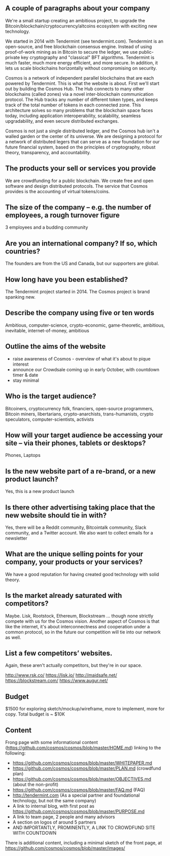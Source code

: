 ## A couple of paragraphs about your company

We're a small startup creating an ambitious project, to upgrade the
Bitcoin/blockchain/cryptocurrency/altcoins ecosystem with exciting new
technology.

We started in 2014 with Tendermint (see tendermint.com).  Tendermint is an
open-source, and free blockchain consensus engine.  Instead of using
proof-of-work mining as in Bitcoin to secure the ledger, we use public-private
key cryptography and "classical" BFT algorithms.  Tendermint is much faster,
much more energy efficient, and more secure.  In addition, it lets us scale
blockchains horizontally without compromising on security.

Cosmos is a network of independent parallel blockchains that are each powered by
Tendermint.  This is what the website is about.  First we'll start out by
building the Cosmos Hub.  The Hub connects to many other blockchains (called
zones) via a novel inter-blockchain communication protocol.  The Hub tracks any
number of different token types, and keeps track of the total number of tokens
in each connected zone.  This architecture solves so many problems that the
blockchain space faces today, including application interoperability,
scalability, seamless upgradability, and even secure distributed exchanges.

Cosmos is not just a single distributed ledger, and the Cosmos hub isn't a
walled garden or the center of its universe.  We are designing a protocol for a
network of distributed legers that can serve as a new foundation for our future
financial system, based on the principles of cryptography, robust theory,
transparency, and accountability.

## The products your sell or services you provide

We are crowdfunding for a public blockchain.  We create free and open software
and design distributed protocols.  The service that Cosmos provides is the
accounting of virtual tokens/coins.

## The size of the company – e.g. the number of employees, a rough turnover figure

3 employees and a budding community

## Are you an international company? If so, which countries?

The founders are from the US and Canada, but our supporters are global.

## How long have you been established?

The Tendermint project started in 2014.  The Cosmos project is brand spanking
new.

## Describe the company using five or ten words

Ambitious, computer-science, crypto-economic, game-theoretic, ambitious,
inevitable, internet-of-money, ambitious

## Outline the aims of the website

* raise awareness of Cosmos - overview of what it's about to pique interest
* announce our Crowdsale coming up in early October, with countdown timer & date
* stay minimal

## Who is the target audience?

Bitcoiners, cryptocurrency folk, financiers, open-source programmers, Bitcoin
miners, libertarians, crypto-anarchists, trans-humanists, crypto speculators,
computer-scientists, activists

## How will your target audience be accessing your site – via their phones, tablets or desktops?

Phones, Laptops

## Is the new website part of a re-brand, or a new product launch?

Yes, this is a new product launch

## Is there other advertising taking place that the new website should tie in with?

Yes, there will be a Reddit community, Bitcointalk community, Slack community,
and a Twitter account.  We also want to collect emails for a newsletter

## What are the unique selling points for your company, your products or your services?

We have a good reputation for having created good technology with solid theory.

## Is the market already saturated with competitors?

Maybe.  Lisk, Rootstock, Ethereum, Blockstream ... though none strictly compete
with us for the Cosmos vision.  Another aspect of Cosmos is that like the
internet, it's about interconnectness and cooperation under a common protocol,
so in the future our competition will tie into our network as well.

## List a few competitors’ websites.

Again, these aren't actually competitors, but they're in our space.

http://www.rsk.co/ https://lisk.io/ http://maidsafe.net/
https://blockstream.com/ https://www.augur.net/

## Budget

$1500 for exploring sketch/mockup/wireframe, more to implement, more for copy.
Total budget is ~ $10K

## Content

Frong page with some informational content
(https://github.com/cosmos/cosmos/blob/master/HOME.md) linking to the following:

* https://github.com/cosmos/cosmos/blob/master/WHITEPAPER.md
* https://github.com/cosmos/cosmos/blob/master/PLAN.md (crowdfund plan)
* https://github.com/cosmos/cosmos/blob/master/OBJECTIVES.md (about the
  non-profit)
* https://github.com/cosmos/cosmos/blob/master/FAQ.md (FAQ)
* http://tendermint.com (As a special partner and foundational technology, but
  not the same company)
* A link to internal blog, with first post as
  https://github.com/cosmos/cosmos/blob/master/PURPOSE.md
* A link to team page, 2 people and many advisors
* A section on logos of around 5 partners
* AND IMPORTANTLY, PROMINENTLY, A LINK TO CROWDFUND SITE WITH COUNTDOWN

There is additional content, including a minimal sketch of the front page, at
https://github.com/cosmos/cosmos/blob/master/images/
